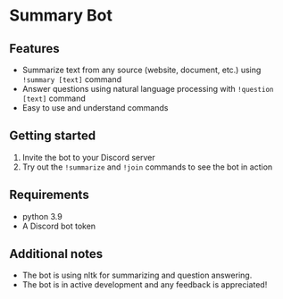 # Summary Bot

## Features
- Summarize text from any source (website, document, etc.) using `!summary [text]` command
- Answer questions using natural language processing with `!question [text]` command
- Easy to use and understand commands

## Getting started
1. Invite the bot to your Discord server 
3. Try out the `!summarize` and `!join` commands to see the bot in action

## Requirements
- python 3.9 
- A Discord bot token

## Additional notes
- The bot is using nltk for summarizing and question answering.
- The bot is in active development and any feedback is appreciated!
